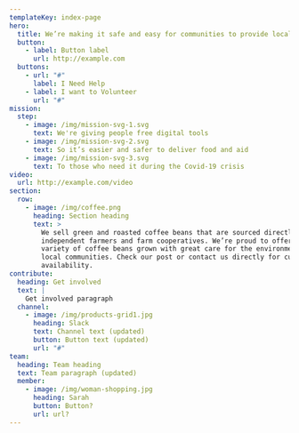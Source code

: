 ```yaml
---
templateKey: index-page
hero:
  title: We’re making it safe and easy for communities to provide local aid.
  button:
    - label: Button label
      url: http://example.com
  buttons:
    - url: "#"
      label: I Need Help
    - label: I want to Volunteer
      url: "#"
mission:
  step:
    - image: /img/mission-svg-1.svg
      text: We're giving people free digital tools
    - image: /img/mission-svg-2.svg
      text: So it’s easier and safer to deliver food and aid
    - image: /img/mission-svg-3.svg
      text: To those who need it during the Covid-19 crisis
video:
  url: http://example.com/video
section:
  row:
    - image: /img/coffee.png
      heading: Section heading
      text: >
        We sell green and roasted coffee beans that are sourced directly from
        independent farmers and farm cooperatives. We’re proud to offer a
        variety of coffee beans grown with great care for the environment and
        local communities. Check our post or contact us directly for current
        availability.
contribute:
  heading: Get involved
  text: |
    Get involved paragraph
  channel:
    - image: /img/products-grid1.jpg
      heading: Slack
      text: Channel text (updated)
      button: Button text (updated)
      url: "#"
team:
  heading: Team heading
  text: Team paragraph (updated)
  member:
    - image: /img/woman-shopping.jpg
      heading: Sarah
      button: Button?
      url: url?
---
```

